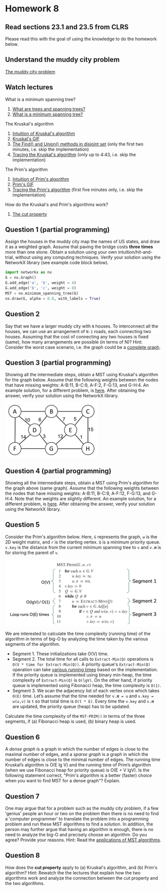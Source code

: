 # Homework 8

## Read sections 23.1 and 23.5 from CLRS
Please read this with the goal of using the knowledge to do the homework below.

## Understand the muddy city problem
[The muddy city problem](./muddy_city_problem.md)

## Watch lectures
What is a minimum spanning tree?
1. [What are trees and spanning trees?](https://youtu.be/qD6taefu3-Q)
1. [What is a minimum spanning tree?](https://youtu.be/5INWifzqStU)

The Kruskal's algorithm
1. [Intuition of Kruskal's algorithm](https://youtu.be/AYC1N2QG_VM)
1. [Kruskal's GIF](https://en.wikipedia.org/wiki/Kruskal%27s_algorithm#/media/File:KruskalDemo.gif)
1. [The Find() and Union() methods in disjoint set](https://youtu.be/UBY4sF86KEY) (only the first two minutes, i.e. skip the implementation)
1. [Tracing the Kruskal's algorithm](https://youtu.be/5xosHRdxqHA?t=83) (only up to 4:43, i.e. skip the implementation)

The Prim's algorithm
1. [Intuition of Prim's algorithm](https://youtu.be/c0KKW9Fcve4)
1. [Prim's GIF](https://en.wikipedia.org/wiki/Prim%27s_algorithm#/media/File:PrimAlgDemo.gif)
1. [Tracing the Prim's algorithm](https://youtu.be/z1L3rMzG1_A) (first five minutes only, i.e. skip the implementation)

How do the Kruskal's and Prim's algorithms work?
1. [The cut property](https://youtu.be/QYdZS4S-FyU)

## Question 1 (partial programming)
Assign the houses in the muddy city map the names of US states, and draw it as a weighted graph. Assume that paving the bridge costs **three times** more than one stone. Obtain a solution using your own intuition/hit-and-trial, without using any computing techniques. Verify your solution using the NetworkX library (see example code block below).

```python
import networkx as nx
G = nx.Graph()
G.add_edge('a', 'b', weight = 4)
G.add_edge('b', 'c', weight = 8)
MST = nx.minimum_spanning_tree(G)
nx.draw(G, alpha = 0.8, with_labels = True)
```

## Question 2
Say that we have a larger muddy city with `N` houses. To interconnect all the houses, we can use an arrangement of `N-1` roads, each connecting two houses. Assuming that the cost of connecting any two houses is fixed (same), how many arrangements are possible (in terms of N)? Hint: Consider the worst case scenario, i.e. the graph could be a [complete graph](https://en.wikipedia.org/wiki/Complete_graph).

## Question 3 (partial programming)
Showing all the intermediate steps, obtain a MST using Kruskal's algorithm for the graph below. Assume that the following weights between the nodes that have missing weights: A-B:11, B-C:9, A-F:2, F-G:13, and G-H:4. An example solution, for a different problem, is [here](./kruskals_example.pdf). After obtaining the answer, verify your solution using the NetworkX library.

<img src="mst_problem.png" align="center" width="300"/>

## Question 4 (partial programming)
Showing all the intermediate steps, obtain a MST using Prim's algorithm for the graph above (same graph). Assume that the following weights between the nodes that have missing weights: A-B:11, B-C:9, A-F:12, F-G:13, and G-H:4. Note that the weights are slightly different. An example solution, for a different problem, is [here](./prims_example.pdf). After obtaining the answer, verify your solution using the NetworkX library.

## Question 5
Consider the Prim's algorithm below. Here, `G` represents the graph, `w` is the 2D weight matrix, and `r` is the starting vertex. `Q` is a minimum priority queue. `v.key` is the distance from the current minimum spanning tree to `v` and `v.𝝅` is for storing the parent of `v`. 

<img src="prims_run_time.png" align="middle" width="550"/>

We are interested to calculate the time complexity (running time) of the algorithm in terms of big-O by analyzing the time taken by the various segments of the algorithm.
* Segment 1. These initializations take O(V) time.
* Segment 2. The total time for all calls to `Extract-Min(Q)` operations is `O(V * time for Extract-Min(Q))`. A priority queue's `Extract-Min(Q)` operation can take [various running times](https://en.wikipedia.org/wiki/Priority_queue) based on the implementation. If the priority queue is implemented using binary min-heap, the time complexity of `Extract-Min(Q)` is `O(lgV)`. On the other hand, if priority queue is implemented using Fibonacci heap, the time complexity is `O(1)`.
* Segment 3. We scan the adjacency list of each vertex once which takes `O(E)` time. Let’s assume that the time needed for `v.𝝅 = u` and `v.key = w(u,v)` is `t` so that total time is `O(t * E)`. Every time the `v.key` and `v.𝝅` are updated, the priority queue (heap) has to be updated.

Calculate the time complexity of the `MST-PRIM()` in terms of the three segments, if (a) Fibonacci heap is used, (b) binary heap is used.

## Question 6
A *dense graph* is a graph in which the number of edges is close to the maximal number of edges, and a *sparse graph* is a graph in which the number of edges is close to the minimal number of edges. The running time Kruskal’s algorithm is O(E lg V) and the running time of Prim’s algorithm (when we use Fibonacci heap for priority queue) is O(E + V lgV). Is the following statement correct, "Prim's algorithm is a better (faster) choice when you want to find MST for a dense graph"? Explain.

## Question 7
One may argue that for a problem such as the muddy city problem, if a few 'genius' people an hour or two on the problem then there is no need to find a 'computer programmer' to translate the problem into a programming problem and run these MST algorithms to find a solution. In addition, the person may further argue that having an algorithm is enough, there is no need to analyze the big-O and precisely choose an algorithm. Do you agree? Provide your reasons. Hint: Read the [applications of MST algorithms](https://en.wikipedia.org/wiki/Spanning_tree).

## Question 8
How does the **cut property** apply to (a) Kruskal's algorithm, and (b) Prim's algorithm? Hint: Rewatch the the lectures that explain how the two algorithms work and analyze the connection between the cut property and the two algorithms.
